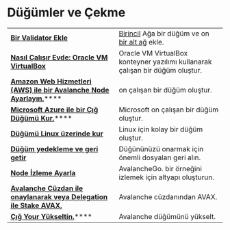 # Düğümler ve Çekme

|  |  |
| :--- | :--- |
| [**Bir Validator Ekle**](add-a-validator.md) | [Birincil](https://docs.avax.network/learn/platform-overview) Ağa bir düğüm ve on [bir alt ağ](https://docs.avax.network/learn/platform-overview#subnets) ekle. |
| [**Nasıl Çalışır Evde: Oracle VM VirtualBox**](https://www.youtube.com/watch?v=7Tx1iKg-jL0) | Oracle VM VirtualBox konteyner yazılımı kullanarak çalışan bir düğüm oluştur. |
| [**Amazon Web Hizmetleri \(AWS\) ile bir Avalanche Node Ayarlayın.**](https://docs.avax.network/build/tutorials/nodes-and-staking/setting-up-an-avalanche-node-with-amazon-web-services-aws)**** | on çalışan bir düğüm oluştur. |
| [**Microsoft Azure ile bir Çığ Düğümü Kur.**](https://docs.avax.network/build/tutorials/platform/set-up-an-avalanche-node-with-microsoft-azure)**** | Microsoft on çalışan bir düğüm oluştur. |
| [**Düğümü Linux üzerinde kur**](set-up-node-with-installer.md) | Linux için kolay bir düğüm oluştur. |
| [**Düğüm yedekleme ve geri getir**](node-backup-and-restore.md) | Düğününüzü onarmak için önemli dosyaları geri alın. |
| [**Node İzleme Ayarla**](setting-up-node-monitoring.md) | AvalancheGo. bir örneğini izlemek için altyapı oluşturun. |
| [**Avalanche Cüzdan ile onaylanarak veya Delegation ile Stake AVAX,**](staking-avax-by-validating-or-delegating-with-the-avalanche-wallet.md) | Avalanche cüzdanından AVAX. |
| **[**Çığ Your Yükseltin.**](https://docs.avax.network/build/tutorials/nodes-and-staking/upgrade-your-avalanchego-node)****** | Avalanche düğümünü yükselt. |

